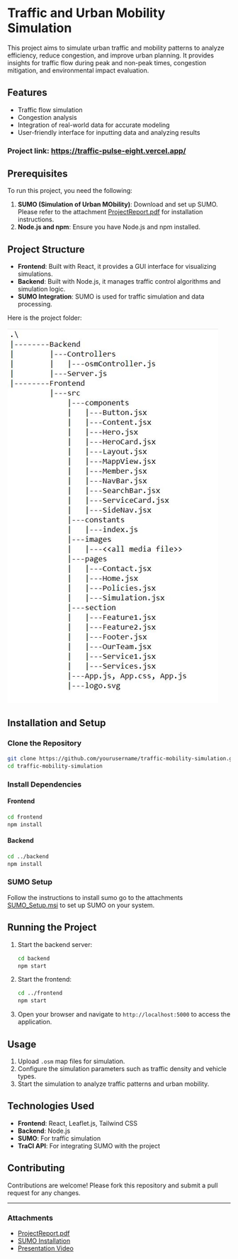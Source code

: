 # Traffic and Urban Mobility Simulation

This project aims to simulate urban traffic and mobility patterns to analyze efficiency, reduce congestion, and improve urban planning. It provides insights for traffic flow during peak and non-peak times, congestion mitigation, and environmental impact evaluation.

## Features
- Traffic flow simulation
- Congestion analysis
- Integration of real-world data for accurate modeling
- User-friendly interface for inputting data and analyzing results

### Project link: https://traffic-pulse-eight.vercel.app/

## Prerequisites
To run this project, you need the following:
1. **SUMO (Simulation of Urban MObility)**: Download and set up SUMO. Please refer to the attachment [ProjectReport.pdf](./attachments/ProjectReport.pdf) for installation instructions.
2. **Node.js and npm**: Ensure you have Node.js and npm installed.

## Project Structure
- **Frontend**: Built with React, it provides a GUI interface for visualizing simulations.
- **Backend**: Built with Node.js, it manages traffic control algorithms and simulation logic.
- **SUMO Integration**: SUMO is used for traffic simulation and data processing.

Here is the project folder:

![Folder_structure](./attachments/Folder_structure.JPG)

## Installation and Setup

### Clone the Repository
```bash
git clone https://github.com/yourusername/traffic-mobility-simulation.git
cd traffic-mobility-simulation
```

### Install Dependencies

#### Frontend
```bash
cd frontend
npm install
```

#### Backend
```bash
cd ../backend
npm install
```



### SUMO Setup
Follow the instructions to install sumo go to the attachments [SUMO_Setup.msi](./attachments/sumo-win64-1.20.0.msi) to set up SUMO on your system.

## Running the Project

1. Start the backend server:
   ```bash
   cd backend
   npm start
   ```

2. Start the frontend:
   ```bash
   cd ../frontend
   npm start
   ```

3. Open your browser and navigate to `http://localhost:5000` to access the application.

## Usage
1. Upload `.osm` map files for simulation.
2. Configure the simulation parameters such as traffic density and vehicle types.
3. Start the simulation to analyze traffic patterns and urban mobility.

## Technologies Used
- **Frontend**: React, Leaflet.js, Tailwind CSS
- **Backend**: Node.js
- **SUMO**: For traffic simulation
- **TraCI API**: For integrating SUMO with the project

## Contributing
Contributions are welcome! Please fork this repository and submit a pull request for any changes.


---

### Attachments
- [ProjectReport.pdf](./attachments/ProjectReport.pdf)
- [SUMO Installation](https://sumo.dlr.de/docs/Installing/index.html)
- [Presentation Video](https://drive.google.com/file/d/1yz234a6mAZ-C959Cju_JtOqLu3OWUXyk/view)
